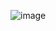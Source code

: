 ![image](https://github.com/karinz112/temperature-convertor/assets/64262016/5e36df1f-b1ad-46e0-9bba-4f7f18e82d3b)
